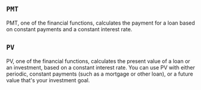 
## `PMT`
PMT, one of the financial functions, calculates the payment for a loan based on constant payments and a constant interest rate.

## `PV`
PV, one of the financial functions, calculates the present value of a loan or an investment, based on a constant interest rate. You can use PV with either periodic, constant payments (such as a mortgage or other loan), or a future value that's your investment goal.
